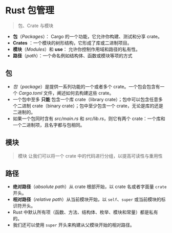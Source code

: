 # Rust 包管理

> 包、Crate 与模块

- **包**（*Packages*）： Cargo 的一个功能，它允许你构建、测试和分享 crate。
- **Crates** ：一个模块的树形结构，它形成了库或二进制项目。
- **模块**（*Modules*）和 **use**： 允许你控制作用域和路径的私有性。
- **路径**（*path*）：一个命名例如结构体、函数或模块等项的方式

## 包

* *包*（*package*）是提供一系列功能的一个或者多个 crate。一个包会包含有一个 *Cargo.toml* 文件，阐述如何去构建这些 crate。
* 一个包中至多 **只能** 包含一个库 crate（library crate）；包中可以包含任意多个二进制 crate（binary crate）；包中至少包含一个 crate，无论是库的还是二进制的。
* 如果一个包同时含有 *src/main.rs* 和 *src/lib.rs*，则它有两个 crate：一个库和一个二进制项，且名字都与包相同。

## 模块

> 模块 让我们可以将一个 crate 中的代码进行分组，以提高可读性与重用性

## 路径

- **绝对路径**（*absolute path*）从 crate 根部开始，以 crate 名或者字面量 `crate` 开头。
- **相对路径**（*relative path*）从当前模块开始，以 `self`、`super` 或当前模块的标识符开头。
- Rust 中默认所有项（函数、方法、结构体、枚举、模块和常量）都是私有的。
- 我们还可以使用 `super` 开头来构建从父模块开始的相对路径。
